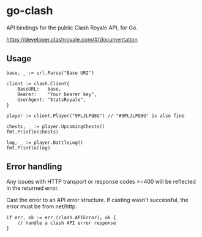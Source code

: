 # go-clash

API bindings for the public Clash Royale API, for Go.

https://developer.clashroyale.com/#/documentation

## Usage

```
base, _ := url.Parse("Base URI")

client := clash.Client{
    BaseURL:   base,
    Bearer:    "Your bearer key",
    UserAgent: "StatsRoyale",
}

player := client.Player("9PLJLPQ8G") // "#9PLJLPQ8G" is also fine

chests, _ := player.UpcomingChests()
fmt.Println(chests)

log, _ := player.BattleLog()
fmt.Println(log)
```

## Error handling

Any issues with HTTP transport or response codes >=400 will be reflected in the returned error.

Cast the error to an API error structure. If casting wasn't successful, the error must be from net/http.

```
if err, ok := err.(clash.APIError); ok {
    // handle a clash API error response
}
```